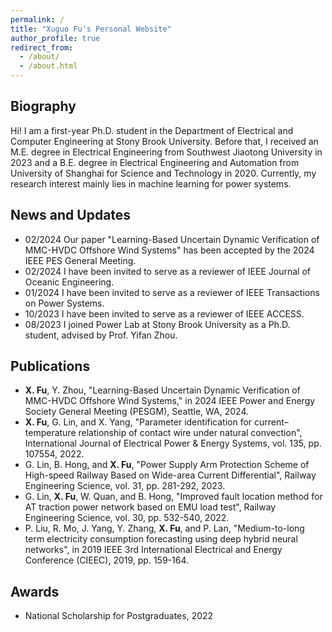 ```yaml
---
permalink: /
title: "Xuguo Fu's Personal Website"
author_profile: true
redirect_from: 
  - /about/
  - /about.html
---
```

## Biography
Hi! I am a first-year Ph.D. student in the Department of Electrical and Computer Engineering at Stony Brook University. Before that, I received an M.E. degree in Electrical Engineering from Southwest Jiaotong University in 2023 and a B.E. degree in Electrical Engineering and Automation from University of Shanghai for Science and Technology in 2020. Currently, my research interest mainly lies in machine learning for power systems.

## News and Updates
- 02/2024 Our paper "Learning-Based Uncertain Dynamic Verification of MMC-HVDC Offshore Wind Systems" has been accepted by the 2024 IEEE PES General Meeting.
- 02/2024 I have been invited to serve as a reviewer of IEEE Journal of Oceanic Engineering.
- 01/2024 I have been invited to serve as a reviewer of IEEE Transactions on Power Systems.
- 10/2023 I have been invited to serve as a reviewer of IEEE ACCESS.
- 08/2023 I joined Power Lab at Stony Brook University as a Ph.D. student, advised by Prof. Yifan Zhou.

## Publications
- **X. Fu**, Y. Zhou, "Learning-Based Uncertain Dynamic Verification of MMC-HVDC Offshore Wind Systems," in 2024 IEEE Power and Energy Society General Meeting (PESGM), Seattle, WA, 2024.
- **X. Fu**, G. Lin, and X. Yang, "Parameter identification for current–temperature relationship of contact wire under natural convection", International Journal of Electrical Power & Energy Systems, vol. 135, pp. 107554, 2022.
- G. Lin, B. Hong, and **X. Fu**, "Power Supply Arm Protection Scheme of High-speed Railway Based on Wide-area Current Differential", Railway Engineering Science, vol. 31, pp. 281-292, 2023.
- G. Lin, **X. Fu**, W. Quan, and B. Hong, "Improved fault location method for AT traction power network based on EMU load test", Railway Engineering Science, vol. 30, pp. 532-540, 2022.
- P. Liu, R. Mo, J. Yang, Y. Zhang, **X. Fu**, and P. Lan, "Medium-to-long term electricity consumption forecasting using deep hybrid neural networks", in 2019 IEEE 3rd International Electrical and Energy Conference (CIEEC), 2019, pp. 159-164.

## Awards
- National Scholarship for Postgraduates, 2022
